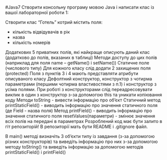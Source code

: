 #Java7
Створити консольну програму мовою Java і написати клас із вашої лабораторної роботи 1:

Створити клас “Готель” котрий містить поля:
- кількість відвідувачів в рік
- назва
- кількість номерів

Додаткових 5 приватних полів, які найкраще описують даний клас (додатково до полів, вказаних в таблиці) 
Методи доступу до цих полів (наприклад для поля name – getName() і setName()) Статичне поле (числового типу)
Для кожного класу слід додати 2 захищених поля (protected) Поля з пунктів 3 і 4 мають представляти атрибути описуваного класу
Дефолтний конструктор, конструктор з чотирма параметрами (першими чотирма властивостями з п.1) і конструктор з усіма полями.
При роботі з конструкторами слід переадресовувати виклик в один з конструктор з-за допомогою this та уникати копіювання коду 
Методи toString - вивести інформацію про об’єкт Статичний метод printStaticField() - виводить інформацію про значення статичного поля
(де Field - назва поля) Метод printField() - виводить інформацію про значення статичного поля resetValues(параметри) - змінює значення всіх полів на передані в параметрах 
Розроблений код має бути залито в гіт репозиторій! В репозиторії мать бути README і .gitignore файл.

В main() методі визначіть 3 об’єкти типу із завдання (з-за допомогою різних конструкторів) та виведіть інформацію про них з-за допомогою методу toString() та виведіть
інформацію за допомогою методів printStaticField() і printField()
